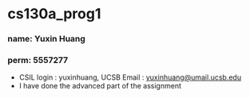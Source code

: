 # cs130a_prog1
### name: Yuxin Huang 
### perm: 5557277


* CSIL login : yuxinhuang, UCSB Email : yuxinhuang@umail.ucsb.edu
* I have done the advanced part of the assignment
